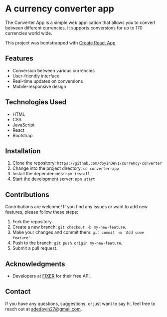 # A currency converter app

The Converter App is a simple web application that allows you to convert between different currencies. It supports conversions for up to 170 currencies world wide.

This project was bootstrapped with [Create React App](https://github.com/facebook/create-react-app).
## Features

- Conversion between various currencies
- User-friendly interface
- Real-time updates on conversions
- Mobile-responsive design

## Technologies Used

- HTML
- CSS
- JavaScript
- React
- Bootstrap 

## Installation

1. Clone the repository: `https://github.com/doyinDev1/currency-converter`
2. Change into the project directory: `cd converter-app`
3. Install the dependencies: `npm install`
4. Start the development server: `npm start`

## Contributions

Contributions are welcome! If you find any issues or want to add new features, please follow these steps:

1. Fork the repository.
2. Create a new branch: `git checkout -b my-new-feature`.
3. Make your changes and commit them: `git commit -m 'Add some feature'`.
4. Push to the branch: `git push origin my-new-feature`.
5. Submit a pull request.

## Acknowledgments

- Developers at [FIXER](https://fixer.io/) for their free API.

## Contact

If you have any questions, suggestions, or just want to say hi, feel free to reach out at [adedoyin27@gmail.com](mailto:adedoyin27@gmail.com).
